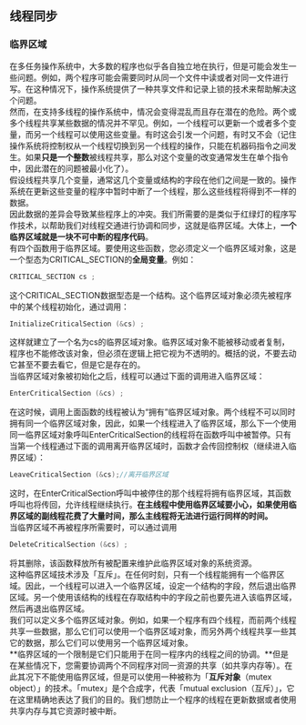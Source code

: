 ## 线程同步
### 临界区域
在多任务操作系统中，大多数的程序也似乎各自独立地在执行，但是可能会发生一些问题。例如，两个程序可能会需要同时从同一个文件中读或者对同一文件进行写。在这种情况下，操作系统提供了一种共享文件和记录上锁的技术来帮助解决这个问题。   
然而，在支持多线程的操作系统中，情况会变得混乱而且存在潜在的危险。两个或多个线程共享某些数据的情况并不罕见。例如，一个线程可以更新一个或者多个变量，而另一个线程可以使用这些变量。有时这会引发一个问题，有时又不会（记住操作系统将控制权从一个线程切换到另一个线程的操作，只能在机器码指令之间发生。如果**只是一个整数**被线程共享，那么对这个变量的改变通常发生在单个指令中，因此潜在的问题被最小化了）。  
假设线程共享几个变量，通常这几个变量或结构的字段在他们之间是一致的。操作系统在更新这些变量的程序中暂时中断了一个线程，那么这些线程将得到不一样的数据。   
因此数据的差异会导致某些程序上的冲突。我们所需要的是类似于红绿灯的程序写作技术，以帮助我们对线程交通进行协调和同步，这就是临界区域。大体上，**一个临界区域就是一块不可中断的程序代码**。   
有四个函数用于临界区域。要使用这些函数，您必须定义一个临界区域对象，这是一个型态为CRITICAL_SECTION的**全局变量**。例如：   
```c
CRITICAL_SECTION cs ;   
```   
这个CRITICAL_SECTION数据型态是一个结构。这个临界区域对象必须先被程序中的某个线程初始化，通过调用：   
```c
InitializeCriticalSection (&cs) ;   
```   
这样就建立了一个名为cs的临界区域对象。临界区域对象不能被移动或者复制，程序也不能修改该对象，但必须在逻辑上把它视为不透明的。概括的说，不要去动它甚至不要去看它，但是它是存在的。   
当临界区域对象被初始化之后，线程可以通过下面的调用进入临界区域：   
```c
EnterCriticalSection (&cs) ;   
```   
在这时候，调用上面函数的线程被认为“拥有”临界区域对象。两个线程不可以同时拥有同一个临界区域对象，因此，如果一个线程进入了临界区域，那么下一个使用同一临界区域对象呼叫EnterCriticalSection的线程将在函数呼叫中被暂停。只有当第一个线程通过下面的调用离开临界区域时，函数才会传回控制权（继续进入临界区域）：   
```c
LeaveCriticalSection (&cs);//离开临界区域   
```   
这时，在EnterCriticalSection呼叫中被停住的那个线程将拥有临界区域，其函数呼叫也将传回，允许线程继续执行。**在主线程中使用临界区域要小心，如果使用临界区域的副线程花费了大量时间，那么主线程将无法进行运行同样的时间。**       
当临界区域不再被程序所需要时，可以通过调用   
```c
DeleteCriticalSection (&cs) ;   
```   
将其删除，该函数释放所有被配置来维护此临界区域对象的系统资源。   
这种临界区域技术涉及「互斥」。在任何时刻，只有一个线程能拥有一个临界区域。因此，一个线程可以进入一个临界区域，设定一个结构的字段，然后退出临界区域。另一个使用该结构的线程在存取结构中的字段之前也要先进入该临界区域，然后再退出临界区域。   
我们可以定义多个临界区域对象。例如，如果一个程序有四个线程，而前两个线程共享一些数据，那么它们可以使用一个临界区域对象，而另外两个线程共享一些其它的数据，那么它们可以使用另一个临界区域对象。   
**临界区域的一个限制是它们只能用于在同一程序内的线程之间的协调。**但是在某些情况下，您需要协调两个不同程序对同一资源的共享（如共享内存等）。在此其况下不能使用临界区域，但是可以使用一种被称为「**互斥对象**（mutex object）」的技术。「mutex」是个合成字，代表「mutual exclusion（互斥）」，它在这里精确地表达了我们的目的。我们想防止一个程序的线程在更新数据或者使用共享内存与其它资源时被中断。